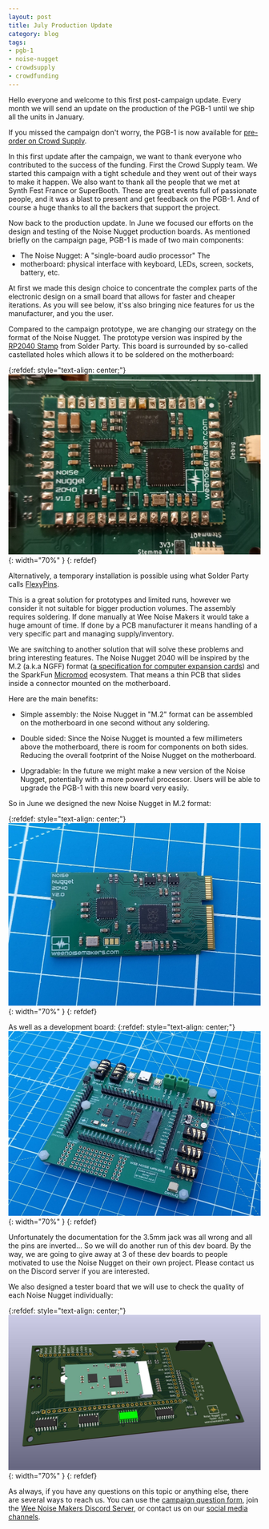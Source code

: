 ```yaml
---
layout: post
title: July Production Update
category: blog
tags:
- pgb-1
- noise-nugget
- crowdsupply
- crowdfunding
---
```


Hello everyone and welcome to this first post-campaign update. Every month we
will send an update on the production of the PGB-1 until we ship all the units
in January.

If you missed the campaign don't worry, the PGB-1 is now available for
[pre-order on Crowd
Supply](https://www.crowdsupply.com/wee-noise-makers/wee-noise-makers-pgb-1#products).

In this first update after the campaign, we want to thank everyone who
contributed to the success of the funding. First the Crowd Supply team. We
started this campaign with a tight schedule and they went out of their ways to
make it happen. We also want to thank all the people that we met at Synth Fest
France or SuperBooth. These are great events full of passionate people, and it
was a blast to present and get feedback on the PGB-1. And of course a huge
thanks to all the backers that support the project.

Now back to the production update. In June we focused our efforts on the design
and testing of the Noise Nugget production boards. As mentioned briefly on the
campaign page, PGB-1 is made of two main components:

 - The Noise Nugget: A "single-board audio processor" The
 - motherboard: physical interface with keyboard, LEDs, screen, sockets,
   battery, etc.

At first we made this design choice to concentrate the complex parts of the
electronic design on a small board that allows for faster and cheaper
iterations. As you will see below, it'ss also bringing nice features for us the
manufacturer, and you the user.

Compared to the campaign prototype, we are changing our strategy on the format
of the Noise Nugget. The prototype version was inspired by the [RP2040
Stamp](https://www.solder.party/docs/rp2040-stamp/) from Solder Party. This
board is surrounded by so-called castellated holes which allows it to be
soldered on the motherboard:

{:refdef: style="text-align: center;"}
![](/assets/pgb-1/wee-noise-noise-nugget_jpg_md-xl.jpg){: width="70%" }
{: refdef}

Alternatively, a temporary installation is possible using what Solder Party
calls [FlexyPins](https://www.solder.party/docs/flexypin/).

This is a great solution for prototypes and limited runs, however we consider
it not suitable for bigger production volumes. The assembly requires soldering.
If done manually at Wee Noise Makers it would take a huge amount of time. If
done by a PCB manufacturer it means handling of a very specific part and
managing supply/inventory.

We are switching to another solution that will solve these problems and bring
interesting features. The Noise Nugget 2040 will be inspired by the M.2 (a.k.a
NGFF) format ([a specification for computer expansion
cards](https://en.wikipedia.org/wiki/M.2)) and the SparkFun
[Micromod](https://www.sparkfun.com/micromod) ecosystem. That means a thin PCB
that slides inside a connector mounted on the motherboard.

Here are the main benefits:

 - Simple assembly: the Noise Nugget in "M.2" format can be assembled on the
   motherboard in one second without any soldering.

 - Double sided: Since the Noise Nugget is mounted a few millimeters above the
   motherboard, there is room for components on both sides. Reducing the
   overall footprint of the Noise Nugget on the motherboard.

 - Upgradable: In the future we might make a new version of the Noise Nugget,
   potentially with a more powerful processor. Users will be able to upgrade
   the PGB-1 with this new board very easily.

So in June we designed the new Noise Nugget in M.2 format:

{:refdef: style="text-align: center;"}
![](/assets/pgb-1/wee-noise-nugget-v2_jpg_md-xl.jpg){: width="70%" }
{: refdef}

As well as a development board:
{:refdef: style="text-align: center;"}
![](/assets/pgb-1/wee-noise-nugget-breakout_jpg_md-xl.jpg){: width="70%" }
{: refdef}

Unfortunately the documentation for the 3.5mm jack was all wrong and all the
pins are inverted... So we will do another run of this dev board. By the way,
we are going to give away at 3 of these dev boards to people motivated to use
the Noise Nugget on their own project. Please contact us on the Discord server
if you are interested.

We also designed a tester board that we will use to check the quality of each
Noise Nugget individually:

{:refdef: style="text-align: center;"}
![](/assets/pgb-1/wee-noise-nugget-tester-render_png_md-xl.jpg){: width="70%" }
{: refdef}

As always, if you have any questions on this topic or anything else, there are
several ways to reach us. You can use the [campaign question
form](https://www.crowdsupply.com/wee-noise-makers/wee-noise-makers-pgb-1/ask-question),
join the [Wee Noise Makers Discord Server](https://discord.gg/EAmAgsmV5V), or
contact us on our [social media
channels](https://www.crowdsupply.com/wee-noise-makers).
